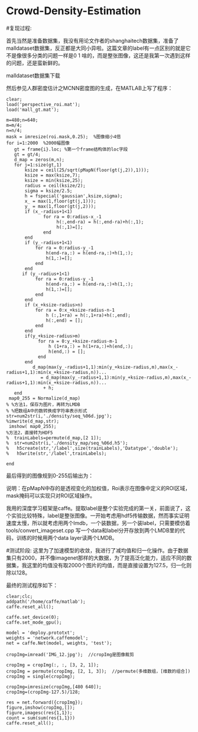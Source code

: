 # Crowd-Density-Estimation
#复现过程:

首先当然是准备数据集，我没有用论文作者的shanghaitech数据集，准备了malldataset数据集，反正都是大同小异啦。这篇文章的label有一点区别的就是它不是像很多分类的问题一样是0 1 啥的，而是整张图像，这还是我第一次遇到这样的问题，还是蛮新鲜的。

malldataset数据集下载

然后参见人群密度估计之MCNN密度图的生成，在MATLAB上写了程序：

```
clear; 
load('perspective_roi.mat'); 
load('mall_gt.mat'); 
 
m=480;n=640; 
m=m/4; 
n=n/4; 
mask = imresize(roi.mask,0.25);  %图像缩小4倍
for i=1:2000  %2000幅图像
   gt = frame{i}.loc; %第一个frame结构体的loc字段
   gt = gt/4; 
   d_map = zeros(m,n); 
   for j=1:size(gt,1) 
       ksize = ceil(25/sqrt(pMapN(floor(gt(j,2)),1)));
       ksize = max(ksize,7); 
       ksize = min(ksize,25); 
       radius = ceil(ksize/2); 
       sigma = ksize/2.5; 
       h = fspecial('gaussian',ksize,sigma); 
       x_ = max(1,floor(gt(j,1))); 
       y_ = max(1,floor(gt(j,2))); 
       if (x_-radius+1<1) 
              for ra = 0:radius-x_-1 
                   h(:,end-ra) = h(:,end-ra)+h(:,1); 
                   h(:,1)=[]; 
              end 
       end 
       if (y_-radius+1<1) 
           for ra = 0:radius-y_-1 
               h(end-ra,:) = h(end-ra,:)+h(1,:); 
               h(1,:)=[]; 
           end 
       end 
      if (y_-radius+1<1) 
           for ra = 0:radius-y_-1 
               h(end-ra,:) = h(end-ra,:)+h(1,:); 
               h(1,:)=[]; 
           end 
       end 
       if (x_+ksize-radius>n) 
           for ra = 0:x_+ksize-radius-n-1 
               h (:,1+ra) = h(:,1+ra)+h(:,end); 
               h(:,end) = []; 
           end 
       end 
       if(y_+ksize-radius>m) 
            for ra = 0:y_+ksize-radius-m-1 
                h (1+ra,:) = h(1+ra,:)+h(end,:); 
                h(end,:) = []; 
            end 
       end 
          d_map(max(y_-radius+1,1):min(y_+ksize-radius,m),max(x_-radius+1,1):min(x_+ksize-radius,n))... 
             = d_map(max(y_-radius+1,1):min(y_+ksize-radius,m),max(x_-radius+1,1):min(x_+ksize-radius,n))... 
              + h; 
   end 
 map0_255 = Normalize(d_map)
% %方法1，保存为图片，再转为LMDB 
% %把数组A中的数转换成字符串表示形式
str=num2str(i,'./density/seq_%06d.jpg'); 
%imwrite(d_map,str); 
 imshow( map0_255); 
%方法2，直接转为HDF5 
%  trainLabels=permute(d_map,[2 1]); 
%  str=num2str(i,'./density_map/seq_%06d.h5'); 
%   h5create(str,'/label',size(trainLabels),'Datatype','double'); 
%   h5write(str,'/label',trainLabels); 
 
end 
```
 
 
最后得到的图像规到0-255后输出为：

说明：在pMapN中存的是透视变化的加权值，Roi表示在图像中定义的ROI区域，mask掩码可以实现只对ROI区域操作。

 

我用的深度学习框架是caffe。提取label是整个实验完成的第一关，前面说了，这个实验比较特殊，label是整张图像。一开始考虑用hdf5传输数据，然而事实证明速度太慢，所以就考虑用两个lmdb，一个装数据，另一个装label，只需要模仿着tools/convert_imageset.cpp 写一个data和label分开存放到两个LMDB里的代码，训练的时候用两个data layer读两个LMDB。


#测试阶段:
这里为了加速模型的收敛，我进行了减均值和归一化操作。由于数据集只有2000，并不像imagenet那样的大数据，为了提高泛化能力，适应不同的数据集，我这里的均值没有取2000个图片的均值，而是直接设置为127.5，归一化则除以128。

最终的测试程序如下：

```
clear;clc;  
addpath('/home/caffe/matlab');  
caffe.reset_all();  
  
caffe.set_device(0);  
caffe.set_mode_gpu();  
  
model = 'deploy.prototxt';  
weights = 'network.caffemodel';  
net = caffe.Net(model, weights, 'test');  
  
cropImg=imread('IMG_12.jpg');  //cropImg是图像裁剪
  
cropImg = cropImg(:, :, [3, 2, 1]);  
cropImg = permute(cropImg, [2, 1, 3]);  //permute(多维数组，[维数的组合])  
cropImg = single(cropImg);  
  
cropImg=imresize(cropImg,[480 640]);  
cropImg=(cropImg-127.5)/128;  
  
res = net.forward({cropImg});  
figure,imshow(cropImg,[]);  
figure,imagesc(res{1,1});  
count = sum(sum(res{1,1}))  
caffe.reset_all();  
```